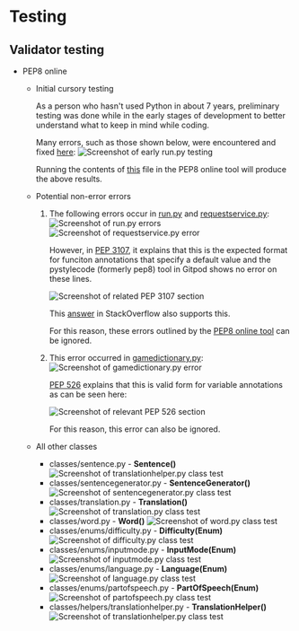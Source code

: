 # Testing

## Validator testing

* PEP8 online
    * Initial cursory testing

        As a person who hasn't used Python in about 7 years, preliminary testing was done while in the early stages of development to better understand what to keep in mind while coding.
        
        Many errors, such as those shown below, were encountered and fixed [here](https://github.com/DebzDK/guess-the-language/commits/cursory-pep8online-fixes):
            ![Screenshot of early run.py testing](documentation/screenshots/evidence/early-run-test.png)
        
        Running the contents of [this](https://github.com/DebzDK/guess-the-language/blob/a5062a6b2b17af2659383b60a67ffa681555073a/run.py) file in the PEP8 online tool will produce the above results.

    * Potential non-error errors
        1. The following errors occur in [run.py](https://github.com/DebzDK/guess-the-language/blob/main/run.py#L157) and [requestservice.py](https://github.com/DebzDK/guess-the-language/blob/main/classes/services/requestservice.py#L17):
            ![Screenshot of run.py errors](documentation/screenshots/evidence/run-test.png)
            ![Screenshot of requestservice.py error](documentation/screenshots/evidence/requestservice-class-test.png)

            However, in [PEP 3107](https://legacy.python.org/dev/peps/pep-3107/#syntax), it explains that this is the expected format for funciton annotations that specify a default value and the pystylecode (formerly pep8) tool in Gitpod shows no error on these lines.
            
            ![Screenshot of related PEP 3107 section](documentation/screenshots/evidence/error-conflict-with-pep-3107.png)
            
            This [answer](https://stackoverflow.com/a/38727786) in StackOverflow also supports this.

            For this reason, these errors outlined by the [PEP8 online tool](http://pep8online.com/) can be ignored.

        2. This error occurred in [gamedictionary.py](https://github.com/DebzDK/guess-the-language/blob/main/classes/gamedictionary.py#L25):
            ![Screenshot of gamedictionary.py error](documentation/screenshots/evidence/gamedictionary-class-test.png)

            [PEP 526](https://www.python.org/dev/peps/pep-0526/#class-and-instance-variable-annotations) explains that this is valid form for variable annotations as can be seen here:

            ![Screenshot of relevant PEP 526 section](documentation/screenshots/evidence/pep-526-explanation-in-relation-to-error.png)

            For this reason, this error can also be ignored.

    * All other classes
        * classes/sentence.py - __Sentence()__
            ![Screenshot of translationhelper.py class test](documentation/screenshots/evidence/sentence-class-test.png)
        * classes/sentencegenerator.py - __SentenceGenerator()__
            ![Screenshot of sentencegenerator.py class test](documentation/screenshots/evidence/sentencegenerator-class-test.png)
        * classes/translation.py - __Translation()__
            ![Screenshot of translation.py class test](documentation/screenshots/evidence/translation-class-test.png)
        * classes/word.py - __Word()__
            ![Screenshot of word.py class test](documentation/screenshots/evidence/word-class-test.png)
        * classes/enums/difficulty.py - __Difficulty(Enum)__
            ![Screenshot of difficulty.py class test](documentation/screenshots/evidence/difficulty-class-test.png)
        * classes/enums/inputmode.py - __InputMode(Enum)__
            ![Screenshot of inputmode.py class test](documentation/screenshots/evidence/inputmode-class-test.png)
        * classes/enums/language.py - __Language(Enum)__
            ![Screenshot of language.py class test](documentation/screenshots/evidence/language-class-test.png)
        * classes/enums/partofspeech.py - __PartOfSpeech(Enum)__
            ![Screenshot of partofspeech.py class test](documentation/screenshots/evidence/partofspeech-class-test.png)
        * classes/helpers/translationhelper.py - __TranslationHelper()__
            ![Screenshot of translationhelper.py class test](documentation/screenshots/evidence/translationhelper-class-test.png)